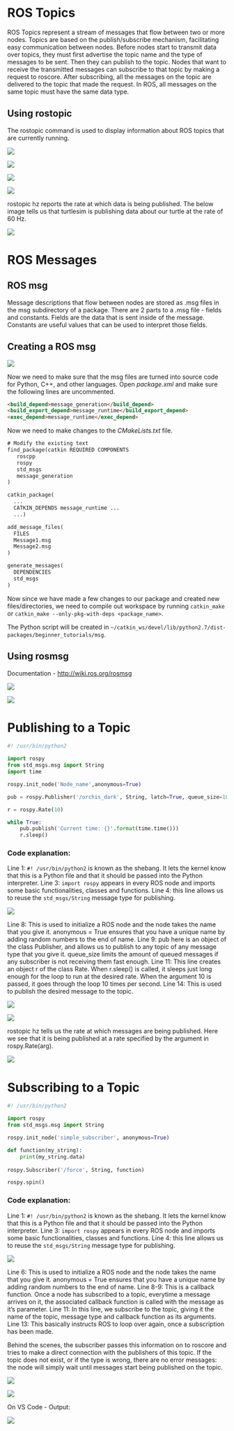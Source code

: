 # ROS Topics

ROS Topics represent a stream of messages that flow between two or more nodes. Topics are based on the publish/subscribe mechanism, facilitating easy communication between nodes. Before nodes start to transmit data over topics, they must first advertise the topic name and the type of messages to be sent. Then they can publish to the topic. Nodes that want to receive the transmitted messages can subscribe to that topic by making a request to roscore. After subscribing, all the messages on the topic are delivered to the topic that made the request.
In ROS, all messages on the same topic must have the same data type.

## Using rostopic

The rostopic command is used to display information about ROS topics that are currently running.

![](/Images/topic_1.png)

![](/Images/topic_2.png)

![](/Images/topic_3.png)

![](/Images/topic_4.png)

rostopic hz reports the rate at which data is being published. The below image tells us that turtlesim is publishing data about our turtle at the rate of 60 Hz.

![](/Images/topic_5.png)

# ROS Messages

## ROS msg

Message descriptions that flow between nodes are stored as .msg files in the msg subdirectory of a package. There are 2 parts to a .msg file - fields and constants. Fields are the data that is sent inside of the message. Constants are useful values that can be used to interpret those fields.

## Creating a ROS msg

![](/Images/msg_1.png)

Now we need to make sure that the msg files are turned into source code for Python, C++, and other languages.
Open *package.xml* and make sure the following lines are uncommented.

```html
<build_depend>message_generation</build_depend>
<build_export_depend>message_runtime</build_export_depend>
<exec_depend>message_runtime</exec_depend>
```
Now we need to make changes to the *CMakeLists.txt* file.

```txt
# Modify the existing text
find_package(catkin REQUIRED COMPONENTS
   roscpp
   rospy
   std_msgs
   message_generation
)
```
```txt
catkin_package(
  ...
  CATKIN_DEPENDS message_runtime ...
  ...)
```
```txt
add_message_files(
  FILES
  Message1.msg
  Message2.msg
)
```
```txt
generate_messages(
  DEPENDENCIES
  std_msgs
)
```
Now since we have made a few changes to our package and created new files/directories, we need to compile out workspace by running `catkin_make` or `catkin_make --only-pkg-with-deps <package_name>`.

The Python script will be created in `~/catkin_ws/devel/lib/python2.7/dist-packages/beginner_tutorials/msg`.

## Using rosmsg

Documentation - http://wiki.ros.org/rosmsg

![](/Images/msg_2.png)

![](/Images/msg_3.png)


# Publishing to a Topic

```python
#! /usr/bin/python2

import rospy
from std_msgs.msg import String
import time

rospy.init_node('Node_name',anonymous=True)

pub = rospy.Publisher('/orchis_dark', String, latch=True, queue_size=10)

r = rospy.Rate(10)

while True:
	pub.publish('Current time: {}'.format(time.time()))
	r.sleep()
```
### Code explanation:

Line 1: `#! /usr/bin/python2` is known as the shebang. It lets the kernel know that this is a Python file and that it should be passed into the Python interpreter.
Line 3: `import rospy` appears in every ROS node and imports some basic functionalities, classes and functions.
Line 4: this line allows us to reuse the `std_msgs/String` message type for publishing.

![](/Images/pub_1.png)

Line 8: This is used to initialize a ROS node and the node takes the name that you give it. anonymous = True ensures that you have a unique name by adding random numbers to the end of name.
Line 9: pub here is an object of the class Publisher, and allows us to publish to any topic of any message type that you give it. queue_size limits the amount of queued messages if any subscriber is not receiving them fast enough.
Line 11: This line creates an object r of the class Rate. When r.sleep() is called, it sleeps just long enough for the loop to run at the desired rate. When the argument 10 is passed, it goes through the loop 10 times per second.
Line 14: This is used to publish the desired message to the topic.

![](/Images/pub_2.png)

![](/Images/pub_3.png)

rostopic hz tells us the rate at which messages are being published. Here we see that it is being published at a rate specified by the argument in rospy.Rate(arg).

![](/Images/pub_4.png)

# Subscribing to a Topic

```python
#! /usr/bin/python2

import rospy
from std_msgs.msg import String

rospy.init_node('simple_subscriber', anonymous=True)

def function(my_string):
	print(my_string.data)
	
rospy.Subscriber('/force', String, function)

rospy.spin()
```

### Code explanation:

Line 1: `#! /usr/bin/python2` is known as the shebang. It lets the kernel know that this is a Python file and that it should be passed into the Python interpreter.
Line 3: `import rospy` appears in every ROS node and imports some basic functionalities, classes and functions.
Line 4: this line allows us to reuse the `std_msgs/String` message type for publishing.

![](/Images/sub_1.png)

Line 6: This is used to initialize a ROS node and the node takes the name that you give it. anonymous = True ensures that you have a unique name by adding random numbers to the end of name.
Line 8-9: This is a callback function. Once a node has subscribed to a topic, everytime a message arrives on it, the associated callback function is called with the message as it’s parameter.
Line 11: In this line, we subscribe to the topic, giving it the name of the topic, message type and callback function as its arguments.
Line 13: This basically instructs ROS to loop over again, once a subscription has been made.

Behind the scenes, the subscriber passes this information on to roscore and tries to make a direct connection with the publishers of this topic. If the topic does not exist, or if the type is wrong, there are no error messages: the node will simply wait until messages start being published on the topic.

![](/Images/sub_2.png)

![](/Images/sub_3.png)

On VS Code - Output:

![](/Images/sub_4.png)
